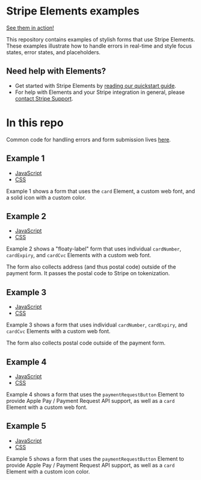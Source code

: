 # Stripe Elements examples

[See them in action!](https://stripe.github.io/elements-examples)

This repository contains examples of stylish forms that use Stripe Elements. These examples illustrate how to handle errors in real-time and style focus states, error states, and placeholders.

## Need help with Elements?

- Get started with Stripe Elements by [reading our quickstart guide](https://stripe.com/docs/stripe-js).
- For help with Elements and your Stripe integration in general, please [contact Stripe Support](https://support.stripe.com/).


# In this repo

Common code for handling errors and form submission lives [here](js/index.js).

## Example 1

- [JavaScript](js/example1.js)
- [CSS](css/example1.css)

Example 1 shows a form that uses the `card` Element, a custom web font, and a solid icon with a custom color.

## Example 2

- [JavaScript](js/example2.js)
- [CSS](css/example2.css)

Example 2 shows a "floaty-label" form that uses individual `cardNumber`, `cardExpiry`, and `cardCvc` Elements with a custom web font.

The form also collects address (and thus postal code) outside of the payment form. It passes the postal code to Stripe on tokenization.

## Example 3

- [JavaScript](js/example3.js)
- [CSS](css/example3.css)

Example 3 shows a form that uses individual `cardNumber`, `cardExpiry`, and `cardCvc` Elements with a custom web font.

The form also collects postal code outside of the payment form.

## Example 4

- [JavaScript](js/example4.js)
- [CSS](css/example4.css)

Example 4 shows a form that uses the `paymentRequestButton` Element to provide
Apple Pay / Payment Request API support, as well as a `card` Element with a
custom web font.

## Example 5

- [JavaScript](js/example5.js)
- [CSS](css/example5.css)

Example 5 shows a form that uses the `paymentRequestButton` Element to provide
Apple Pay / Payment Request API support, as well as a `card` Element with a
custom icon color.
